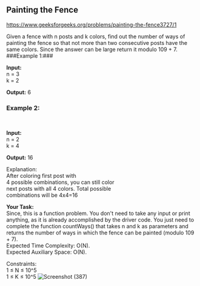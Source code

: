 <h2>Painting the Fence
</h2>

https://www.geeksforgeeks.org/problems/painting-the-fence3727/1

Given a fence with n posts and k colors, find out the number of ways of painting the fence so that not more than two consecutive posts have the same colors. Since the answer can be large return it modulo 109 + 7.
 <br>
###Example 1:###

**Input:** <br>
n = 3 <br>
k = 2  <br>

**Output:** 6

<h3>Example 2:</h3> <br>

**Input:** <br>
n = 2 <br>
k = 4  <br>

**Output:** 16

Explanation:  <br>
After coloring first post with <br>
4 possible combinations, you can still color <br>
next posts with all 4 colors. Total possible  <br>
combinations will be 4x4=16 <br>

**Your Task:** <br>
Since, this is a function problem. You don't need to take any input or print anything, as it is already accomplished by the driver code. You just need to complete the function countWays() that takes n and k as parameters and returns the number of ways in which the fence can be painted (modulo 109 + 7).
 <br>
Expected Time Complexity: O(N). <br>
Expected Auxiliary Space: O(N). <br>

Constraints: <br>
1 ≤ N ≤ 10^5 <br>
1 ≤ K ≤ 10^5
![Screenshot (387)](https://github.com/shanvii/DSA-GFG-Coding-questions/assets/81086303/2fb69b37-91f4-46ac-af05-4205b8d9d499)

